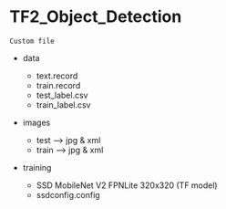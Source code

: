 # TF2_Object_Detection

```Custom file ```
- data
  - text.record
  - train.record
  - test_label.csv
  - train_label.csv


- images 
  - test --> jpg & xml
  - train --> jpg & xml
  
- training 
  - SSD MobileNet V2 FPNLite 320x320 (TF model)
  - ssdconfig.config




